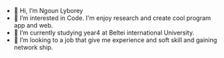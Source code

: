 - 👋 Hi, I’m Ngoun Lyborey
- 👀 I’m interested in Code. I'm enjoy research and create cool program app and web.
- 🌱 I’m currently studying year4 at Beltei international University.
- 💞️ I’m looking to a job that give me experience and soft skill and gaining network ship.

<!---
Lyborey/Lyborey is a ✨ special ✨ repository because its `README.md` (this file) appears on your GitHub profile.
You can click the Preview link to take a look at your changes.
--->
